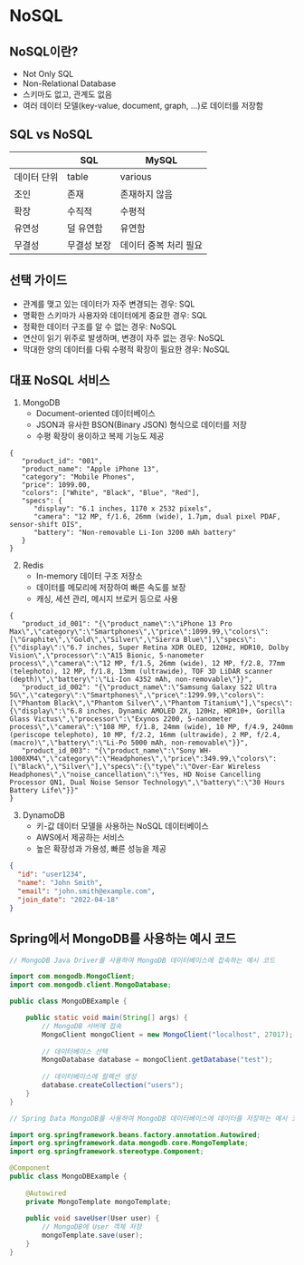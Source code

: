 # NoSQL
## NoSQL이란?
- Not Only SQL
- Non-Relational Database
- 스키마도 없고, 관계도 없음
- 여러 데이터 모델(key-value, document, graph, ...)로 데이터를 저장함

## SQL vs NoSQL

|        | SQL    | MySQL        |
|--------|--------|--------------|
| 데이터 단위 | table  | various      |
| 조인     | 존재     | 존재하지 않음      |
| 확장     | 수직적    | 수평적          |
| 유연성    | 덜 유연함  | 유연함          |
| 무결성    | 무결성 보장 | 데이터 중복 처리 필요 |

## 선택 가이드
- 관계를 맺고 있는 데이터가 자주 변경되는 경우: SQL
- 명확한 스키마가 사용자와 데이터에게 중요한 경우: SQL
- 정확한 데이터 구조를 알 수 없는 경우: NoSQL
- 연산이 읽기 위주로 발생하며, 변경이 자주 없는 경우: NoSQL
- 막대한 양의 데이터를 다뤄 수평적 확장이 필요한 경우: NoSQL

## 대표 NoSQL 서비스
1. MongoDB
   - Document-oriented 데이터베이스
   - JSON과 유사한 BSON(Binary JSON) 형식으로 데이터를 저장
   - 수평 확장이 용이하고 복제 기능도 제공
```mongodb-json
{
   "product_id": "001",
   "product_name": "Apple iPhone 13",
   "category": "Mobile Phones",
   "price": 1099.00,
   "colors": ["White", "Black", "Blue", "Red"],
   "specs": {
      "display": "6.1 inches, 1170 x 2532 pixels",
      "camera": "12 MP, f/1.6, 26mm (wide), 1.7µm, dual pixel PDAF, sensor-shift OIS",
      "battery": "Non-removable Li-Ion 3200 mAh battery"
   }
}
```

2. Redis
   - In-memory 데이터 구조 저장소
   - 데이터를 메모리에 저장하여 빠른 속도를 보장
   - 캐싱, 세션 관리, 메시지 브로커 등으로 사용
```redis
{
   "product_id_001": "{\"product_name\":\"iPhone 13 Pro Max\",\"category\":\"Smartphones\",\"price\":1099.99,\"colors\":[\"Graphite\",\"Gold\",\"Silver\",\"Sierra Blue\"],\"specs\":{\"display\":\"6.7 inches, Super Retina XDR OLED, 120Hz, HDR10, Dolby Vision\",\"processor\":\"A15 Bionic, 5-nanometer process\",\"camera\":\"12 MP, f/1.5, 26mm (wide), 12 MP, f/2.8, 77mm (telephoto), 12 MP, f/1.8, 13mm (ultrawide), TOF 3D LiDAR scanner (depth)\",\"battery\":\"Li-Ion 4352 mAh, non-removable\"}}",
   "product_id_002": "{\"product_name\":\"Samsung Galaxy S22 Ultra 5G\",\"category\":\"Smartphones\",\"price\":1299.99,\"colors\":[\"Phantom Black\",\"Phantom Silver\",\"Phantom Titanium\"],\"specs\":{\"display\":\"6.8 inches, Dynamic AMOLED 2X, 120Hz, HDR10+, Gorilla Glass Victus\",\"processor\":\"Exynos 2200, 5-nanometer process\",\"camera\":\"108 MP, f/1.8, 24mm (wide), 10 MP, f/4.9, 240mm (periscope telephoto), 10 MP, f/2.2, 16mm (ultrawide), 2 MP, f/2.4, (macro)\",\"battery\":\"Li-Po 5000 mAh, non-removable\"}}",
   "product_id_003": "{\"product_name\":\"Sony WH-1000XM4\",\"category\":\"Headphones\",\"price\":349.99,\"colors\":[\"Black\",\"Silver\"],\"specs\":{\"type\":\"Over-Ear Wireless Headphones\",\"noise_cancellation\":\"Yes, HD Noise Cancelling Processor QN1, Dual Noise Sensor Technology\",\"battery\":\"30 Hours Battery Life\"}}"
}
```

3. DynamoDB
   - 키-값 데이터 모델을 사용하는 NoSQL 데이터베이스
   - AWS에서 제공하는 서비스
   - 높은 확장성과 가용성, 빠른 성능을 제공
```json
{
  "id": "user1234",
  "name": "John Smith",
  "email": "john.smith@example.com",
  "join_date": "2022-04-18"
}
```

## Spring에서 MongoDB를 사용하는 예시 코드
```java
// MongoDB Java Driver를 사용하여 MongoDB 데이터베이스에 접속하는 예시 코드

import com.mongodb.MongoClient;
import com.mongodb.client.MongoDatabase;

public class MongoDBExample {

    public static void main(String[] args) {
        // MongoDB 서버에 접속
        MongoClient mongoClient = new MongoClient("localhost", 27017);
        
        // 데이터베이스 선택
        MongoDatabase database = mongoClient.getDatabase("test");
        
        // 데이터베이스에 컬렉션 생성
        database.createCollection("users");
    }
}
```
```java
// Spring Data MongoDB를 사용하여 MongoDB 데이터베이스에 데이터를 저장하는 예시 코드

import org.springframework.beans.factory.annotation.Autowired;
import org.springframework.data.mongodb.core.MongoTemplate;
import org.springframework.stereotype.Component;

@Component
public class MongoDBExample {
    
    @Autowired
    private MongoTemplate mongoTemplate;
    
    public void saveUser(User user) {
        // MongoDB에 User 객체 저장
        mongoTemplate.save(user);
    }
}
```